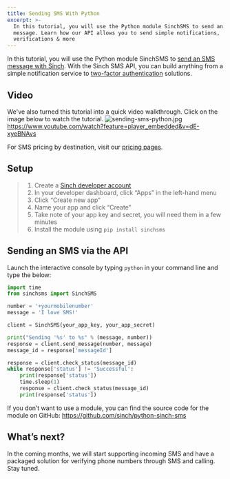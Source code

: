 ```yaml
---
title: Sending SMS With Python
excerpt: >-
  In this tutorial, you will use the Python module SinchSMS to send an SMS
  message. Learn how our API allows you to send simple notifications,
  verifications & more
---
```

In this tutorial, you will use the Python module SinchSMS to [send an SMS message with Sinch](https://www.sinch.com/products/messaging/sms/). With the Sinch SMS API, you can build anything from a simple notification service to [two-factor authentication](https://www.sinch.com/products/verification/) solutions.

## Video

We've also turned this tutorial into a quick video walkthrough. Click on the image below to watch the tutorial.
![sending-sms-python.jpg](..\images\38abf76-sending-sms-python.jpg)
<https://www.youtube.com/watch?feature=player_embedded&v=dE-xyeBNAvs>

For SMS pricing by destination, visit our [pricing pages](https://www.sinch.com/products/messaging/sms/).

## Setup

> 1. Create a [Sinch developer account](https://portal.sinch.com/#/signup)
> 2. In your developer dashboard, click “Apps” in the left-hand menu
> 3. Click “Create new app”
> 4. Name your app and click “Create”
> 5. Take note of your app key and secret, you will need them in a few minutes
> 6. Install the module using `pip install sinchsms`

## Sending an SMS via the API

Launch the interactive console by typing `python` in your command line and type the below:

```python
import time
from sinchsms import SinchSMS

number = '+yourmobilenumber'
message = 'I love SMS!'

client = SinchSMS(your_app_key, your_app_secret)

print("Sending '%s' to %s" % (message, number))
response = client.send_message(number, message)
message_id = response['messageId']

response = client.check_status(message_id)
while response['status'] != 'Successful':
    print(response['status'])
    time.sleep(1)
    response = client.check_status(message_id)
    print(response['status'])
```

If you don’t want to use a module, you can find the source code for the module on GitHub: <https://github.com/sinch/python-sinch-sms>

## What’s next?

In the coming months, we will start supporting incoming SMS and have a packaged solution for verifying phone numbers through SMS and calling. Stay tuned.
